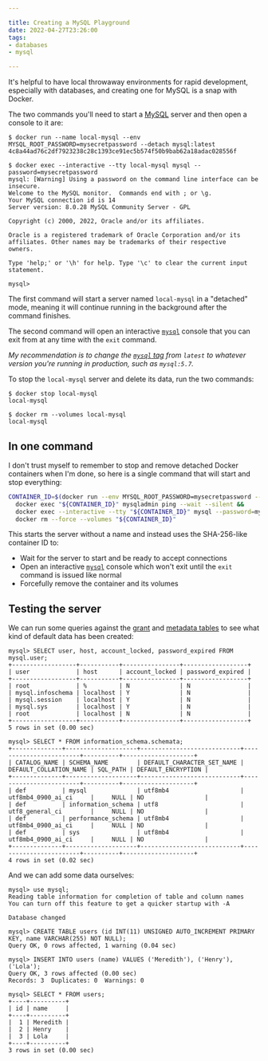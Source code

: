 ```yaml
---

title: Creating a MySQL Playground
date: 2022-04-27T23:26:00
tags:
- databases
- mysql

---
```


It's helpful to have local throwaway environments for rapid development, especially with databases, and creating one for MySQL is a snap with Docker.

The two commands you'll need to start a [MySQL](https://www.mysql.com/) server and then open a console to it are:

```shell
$ docker run --name local-mysql --env MYSQL_ROOT_PASSWORD=mysecretpassword --detach mysql:latest
4c8a44ad76c2df7923238c28c1393ce91ec5b574f50b9bab62a18adac028556f

$ docker exec --interactive --tty local-mysql mysql --password=mysecretpassword
mysql: [Warning] Using a password on the command line interface can be insecure.
Welcome to the MySQL monitor.  Commands end with ; or \g.
Your MySQL connection id is 14
Server version: 8.0.28 MySQL Community Server - GPL

Copyright (c) 2000, 2022, Oracle and/or its affiliates.

Oracle is a registered trademark of Oracle Corporation and/or its
affiliates. Other names may be trademarks of their respective
owners.

Type 'help;' or '\h' for help. Type '\c' to clear the current input statement.

mysql>
```

The first command will start a server named `local-mysql` in a "detached" mode, meaning it will continue running in the background after the command finishes.

The second command will open an interactive [`mysql`](https://dev.mysql.com/doc/refman/8.0/en/mysql.html) console that you can exit from at any time with the `exit` command.

_My recommendation is to change the [`mysql` tag](https://hub.docker.com/_/mysql?tab=tags) from `latest` to whatever version you're running in production, such as `mysql:5.7`._

To stop the `local-mysql` server and delete its data, run the two commands:

```shell
$ docker stop local-mysql
local-mysql

$ docker rm --volumes local-mysql
local-mysql
```

## In one command

I don't trust myself to remember to stop and remove detached Docker containers when I'm done, so here is a single command that will start and stop everything:

```bash
CONTAINER_ID=$(docker run --env MYSQL_ROOT_PASSWORD=mysecretpassword --detach mysql:latest) &&
  docker exec "${CONTAINER_ID}" mysqladmin ping --wait --silent &&
  docker exec --interactive --tty "${CONTAINER_ID}" mysql --password=mysecretpassword &&
  docker rm --force --volumes "${CONTAINER_ID}"
```

This starts the server without a name and instead uses the SHA-256-like container ID to:

- Wait for the server to start and be ready to accept connections
- Open an interactive [`mysql`](https://dev.mysql.com/doc/refman/8.0/en/mysql.html) console which won't exit until the `exit` command is issued like normal
- Forcefully remove the container and its volumes

## Testing the server

We can run some queries against the [grant](https://dev.mysql.com/doc/refman/8.0/en/grant-tables.html) and [metadata tables](https://dev.mysql.com/doc/refman/8.0/en/information-schema.html) to see what kind of default data has been created:

```shell
mysql> SELECT user, host, account_locked, password_expired FROM mysql.user;
+------------------+-----------+----------------+------------------+
| user             | host      | account_locked | password_expired |
+------------------+-----------+----------------+------------------+
| root             | %         | N              | N                |
| mysql.infoschema | localhost | Y              | N                |
| mysql.session    | localhost | Y              | N                |
| mysql.sys        | localhost | Y              | N                |
| root             | localhost | N              | N                |
+------------------+-----------+----------------+------------------+
5 rows in set (0.00 sec)

mysql> SELECT * FROM information_schema.schemata;
+--------------+--------------------+----------------------------+------------------------+----------+--------------------+
| CATALOG_NAME | SCHEMA_NAME        | DEFAULT_CHARACTER_SET_NAME | DEFAULT_COLLATION_NAME | SQL_PATH | DEFAULT_ENCRYPTION |
+--------------+--------------------+----------------------------+------------------------+----------+--------------------+
| def          | mysql              | utf8mb4                    | utf8mb4_0900_ai_ci     |     NULL | NO                 |
| def          | information_schema | utf8                       | utf8_general_ci        |     NULL | NO                 |
| def          | performance_schema | utf8mb4                    | utf8mb4_0900_ai_ci     |     NULL | NO                 |
| def          | sys                | utf8mb4                    | utf8mb4_0900_ai_ci     |     NULL | NO                 |
+--------------+--------------------+----------------------------+------------------------+----------+--------------------+
4 rows in set (0.02 sec)
```

And we can add some data ourselves:

```shell
mysql> use mysql;
Reading table information for completion of table and column names
You can turn off this feature to get a quicker startup with -A

Database changed

mysql> CREATE TABLE users (id INT(11) UNSIGNED AUTO_INCREMENT PRIMARY KEY, name VARCHAR(255) NOT NULL);
Query OK, 0 rows affected, 1 warning (0.04 sec)

mysql> INSERT INTO users (name) VALUES ('Meredith'), ('Henry'), ('Lola');
Query OK, 3 rows affected (0.00 sec)
Records: 3  Duplicates: 0  Warnings: 0

mysql> SELECT * FROM users;
+----+----------+
| id | name     |
+----+----------+
|  1 | Meredith |
|  2 | Henry    |
|  3 | Lola     |
+----+----------+
3 rows in set (0.00 sec)
```
